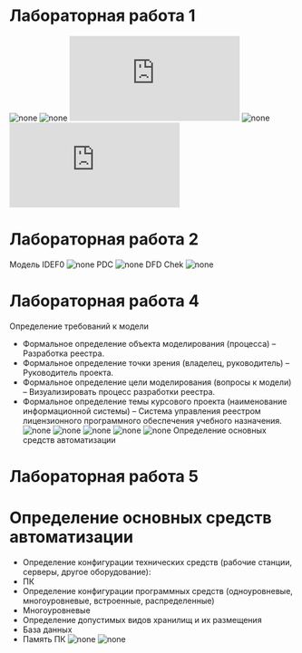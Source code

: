 # Лабораторная работа 1
![none](https://github.com/Different99/labs.guithub.io/blob/master/model.png)
![none](https://github.com/Different99/labs.guithub.io/blob/master/Plat1.png)
![код](https://github.com/Different99/labs.guithub.io/blob/master/Code1.txt)
![none](https://github.com/Different99/labs.guithub.io/blob/master/plat1.1.png)
![код](https://github.com/Different99/labs.guithub.io/blob/master/Code1.1.txt)
# Лабораторная работа 2
Модель IDEF0 ![none](https://github.com/Different99/labs.guithub.io/blob/master/model2.png)
PDC ![none](https://github.com/Different99/labs.guithub.io/blob/master/model22.png)
DFD Chek ![none](https://github.com/Different99/labs.guithub.io/blob/master/model23.png)
# Лабораторная работа 4
Определение требований к модели
* Формальное определение объекта моделирования (процесса) – Разработка реестра.
* Формальное определение точки зрения (владелец, руководитель) – Руководитель проекта.
* Формальное определение цели моделирования (вопросы к модели) – Визуализировать процесс разработки реестра.
* Формальное определение темы курсового проекта (наименование информационной системы) –  Система управления реестром лицензионного программного обеспечения учебного назначения.
![none](https://github.com/Different99/labs.guithub.io/blob/master/model4.1.png)
![none](https://github.com/Different99/labs.guithub.io/blob/master/model4.2.png)
![none](https://github.com/Different99/labs.guithub.io/blob/master/model4.3.png)
![none](https://github.com/Different99/labs.guithub.io/blob/master/model4.5.png)
![none](https://github.com/Different99/labs.guithub.io/blob/master/model4.6.png)
Определение основных средств автоматизации
# Лабораторная работа 5
# Определение основных средств автоматизации
* Определение конфигурации технических средств (рабочие станции, серверы, другое оборудование):
* ПК
* Определение конфигурации программных средств (одноуровневые, многоуровневые, встроенные, распределенные) 
* Многоуровневые
* Определение допустимых видов хранилищ и их размещения
* База данных
* Память ПК
![none](https://github.com/Different99/labs.guithub.io/blob/master/model4.4.png)
![none](https://github.com/Different99/labs.guithub.io/blob/master/model4.7.png)
